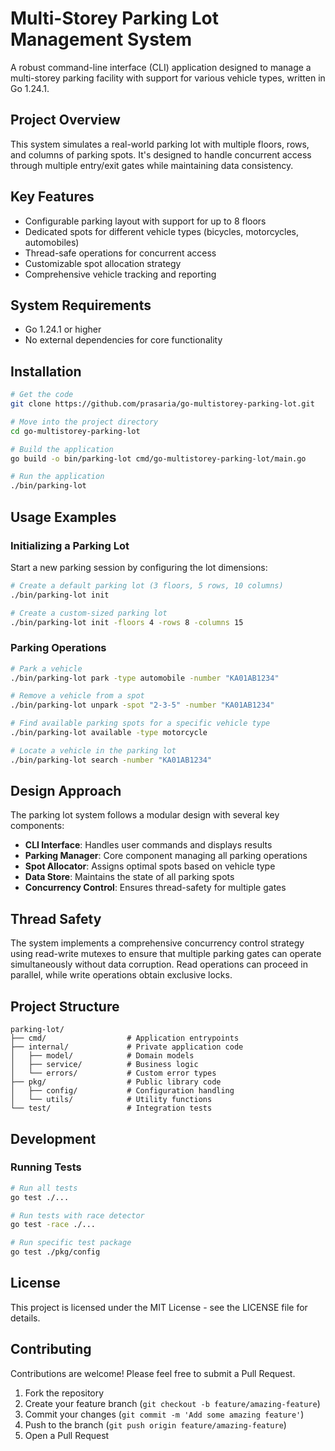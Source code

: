 # Multi-Storey Parking Lot Management System

A robust command-line interface (CLI) application designed to manage a multi-storey parking facility with support for various vehicle types, written in Go 1.24.1.

## Project Overview

This system simulates a real-world parking lot with multiple floors, rows, and columns of parking spots. It's designed to handle concurrent access through multiple entry/exit gates while maintaining data consistency.

## Key Features

- Configurable parking layout with support for up to 8 floors
- Dedicated spots for different vehicle types (bicycles, motorcycles, automobiles)
- Thread-safe operations for concurrent access
- Customizable spot allocation strategy
- Comprehensive vehicle tracking and reporting

## System Requirements

- Go 1.24.1 or higher
- No external dependencies for core functionality

## Installation

```bash
# Get the code
git clone https://github.com/prasaria/go-multistorey-parking-lot.git

# Move into the project directory
cd go-multistorey-parking-lot

# Build the application
go build -o bin/parking-lot cmd/go-multistorey-parking-lot/main.go

# Run the application
./bin/parking-lot
```

## Usage Examples

### Initializing a Parking Lot

Start a new parking session by configuring the lot dimensions:

```bash
# Create a default parking lot (3 floors, 5 rows, 10 columns)
./bin/parking-lot init

# Create a custom-sized parking lot
./bin/parking-lot init -floors 4 -rows 8 -columns 15
```

### Parking Operations

```bash
# Park a vehicle
./bin/parking-lot park -type automobile -number "KA01AB1234"

# Remove a vehicle from a spot
./bin/parking-lot unpark -spot "2-3-5" -number "KA01AB1234"

# Find available parking spots for a specific vehicle type
./bin/parking-lot available -type motorcycle

# Locate a vehicle in the parking lot
./bin/parking-lot search -number "KA01AB1234"
```

## Design Approach

The parking lot system follows a modular design with several key components:

- **CLI Interface**: Handles user commands and displays results
- **Parking Manager**: Core component managing all parking operations
- **Spot Allocator**: Assigns optimal spots based on vehicle type
- **Data Store**: Maintains the state of all parking spots
- **Concurrency Control**: Ensures thread-safety for multiple gates

## Thread Safety

The system implements a comprehensive concurrency control strategy using read-write mutexes to ensure that multiple parking gates can operate simultaneously without data corruption. Read operations can proceed in parallel, while write operations obtain exclusive locks.

## Project Structure

```tree
parking-lot/
├── cmd/                  # Application entrypoints
├── internal/             # Private application code
│   ├── model/            # Domain models
│   ├── service/          # Business logic
│   └── errors/           # Custom error types
├── pkg/                  # Public library code
│   ├── config/           # Configuration handling
│   └── utils/            # Utility functions
└── test/                 # Integration tests
```

## Development

### Running Tests

```bash
# Run all tests
go test ./...

# Run tests with race detector
go test -race ./...

# Run specific test package
go test ./pkg/config
```

## License

This project is licensed under the MIT License - see the LICENSE file for details.

## Contributing

Contributions are welcome! Please feel free to submit a Pull Request.

1. Fork the repository
2. Create your feature branch (`git checkout -b feature/amazing-feature`)
3. Commit your changes (`git commit -m 'Add some amazing feature'`)
4. Push to the branch (`git push origin feature/amazing-feature`)
5. Open a Pull Request
